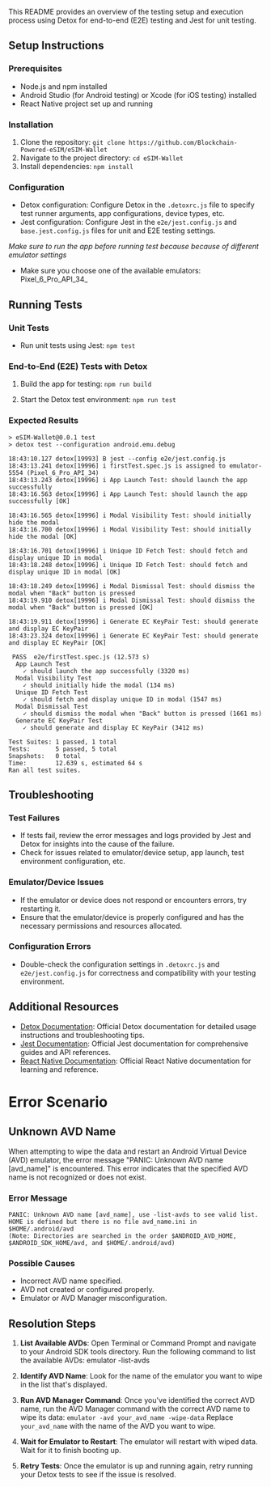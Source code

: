 This README provides an overview of the testing setup and execution process using Detox for end-to-end (E2E) testing and Jest for unit testing.

## Setup Instructions

### Prerequisites

- Node.js and npm installed
- Android Studio (for Android testing) or Xcode (for iOS testing) installed
- React Native project set up and running

### Installation

1. Clone the repository: `git clone https://github.com/Blockchain-Powered-eSIM/eSIM-Wallet`
2. Navigate to the project directory: `cd eSIM-Wallet`
3. Install dependencies: `npm install`

### Configuration

- Detox configuration: Configure Detox in the `.detoxrc.js` file to specify test runner arguments, app configurations, device types, etc.
- Jest configuration: Configure Jest in the `e2e/jest.config.js` and `base.jest.config.js` files for unit and E2E testing settings.

_Make sure to run the app before running test because because of different emulator settings_

- Make sure you choose one of the available emulators: Pixel_6_Pro_API_34_

## Running Tests

### Unit Tests

- Run unit tests using Jest:
  `npm test`

### End-to-End (E2E) Tests with Detox

1. Build the app for testing:
   `npm run build`

2. Start the Detox test environment:
   `npm run test`

### Expected Results

```
> eSIM-Wallet@0.0.1 test
> detox test --configuration android.emu.debug

18:43:10.127 detox[19993] B jest --config e2e/jest.config.js
18:43:13.241 detox[19996] i firstTest.spec.js is assigned to emulator-5554 (Pixel_6_Pro_API_34)
18:43:13.243 detox[19996] i App Launch Test: should launch the app successfully
18:43:16.563 detox[19996] i App Launch Test: should launch the app successfully [OK]

18:43:16.565 detox[19996] i Modal Visibility Test: should initially hide the modal
18:43:16.700 detox[19996] i Modal Visibility Test: should initially hide the modal [OK]

18:43:16.701 detox[19996] i Unique ID Fetch Test: should fetch and display unique ID in modal
18:43:18.248 detox[19996] i Unique ID Fetch Test: should fetch and display unique ID in modal [OK]

18:43:18.249 detox[19996] i Modal Dismissal Test: should dismiss the modal when "Back" button is pressed
18:43:19.910 detox[19996] i Modal Dismissal Test: should dismiss the modal when "Back" button is pressed [OK]

18:43:19.911 detox[19996] i Generate EC KeyPair Test: should generate and display EC KeyPair
18:43:23.324 detox[19996] i Generate EC KeyPair Test: should generate and display EC KeyPair [OK]

 PASS  e2e/firstTest.spec.js (12.573 s)
  App Launch Test
    ✓ should launch the app successfully (3320 ms)
  Modal Visibility Test
    ✓ should initially hide the modal (134 ms)
  Unique ID Fetch Test
    ✓ should fetch and display unique ID in modal (1547 ms)
  Modal Dismissal Test
    ✓ should dismiss the modal when "Back" button is pressed (1661 ms)
  Generate EC KeyPair Test
    ✓ should generate and display EC KeyPair (3412 ms)

Test Suites: 1 passed, 1 total
Tests:       5 passed, 5 total
Snapshots:   0 total
Time:        12.639 s, estimated 64 s
Ran all test suites.

```

## Troubleshooting

### Test Failures

- If tests fail, review the error messages and logs provided by Jest and Detox for insights into the cause of the failure.
- Check for issues related to emulator/device setup, app launch, test environment configuration, etc.

### Emulator/Device Issues

- If the emulator or device does not respond or encounters errors, try restarting it.
- Ensure that the emulator/device is properly configured and has the necessary permissions and resources allocated.

### Configuration Errors

- Double-check the configuration settings in `.detoxrc.js` and `e2e/jest.config.js` for correctness and compatibility with your testing environment.

## Additional Resources

- [Detox Documentation](https://github.com/wix/Detox/blob/master/docs/README.md): Official Detox documentation for detailed usage instructions and troubleshooting tips.
- [Jest Documentation](https://jestjs.io/docs/getting-started): Official Jest documentation for comprehensive guides and API references.
- [React Native Documentation](https://reactnative.dev/docs/getting-started): Official React Native documentation for learning and reference.

# Error Scenario

## Unknown AVD Name

When attempting to wipe the data and restart an Android Virtual Device (AVD) emulator, the error message "PANIC: Unknown AVD name [avd_name]" is encountered. This error indicates that the specified AVD name is not recognized or does not exist.

### Error Message

```
PANIC: Unknown AVD name [avd_name], use -list-avds to see valid list.
HOME is defined but there is no file avd_name.ini in $HOME/.android/avd
(Note: Directories are searched in the order $ANDROID_AVD_HOME, $ANDROID_SDK_HOME/avd, and $HOME/.android/avd)
```

### Possible Causes

- Incorrect AVD name specified.
- AVD not created or configured properly.
- Emulator or AVD Manager misconfiguration.

## Resolution Steps

1. **List Available AVDs**: Open Terminal or Command Prompt and navigate to your Android SDK tools directory. Run the following command to list the available AVDs:
   emulator -list-avds

2. **Identify AVD Name**: Look for the name of the emulator you want to wipe in the list that's displayed.

3. **Run AVD Manager Command**: Once you've identified the correct AVD name, run the AVD Manager command with the correct AVD name to wipe its data:
   `emulator -avd your_avd_name -wipe-data`
   Replace `your_avd_name` with the name of the AVD you want to wipe.

4. **Wait for Emulator to Restart**: The emulator will restart with wiped data. Wait for it to finish booting up.

5. **Retry Tests**: Once the emulator is up and running again, retry running your Detox tests to see if the issue is resolved.
